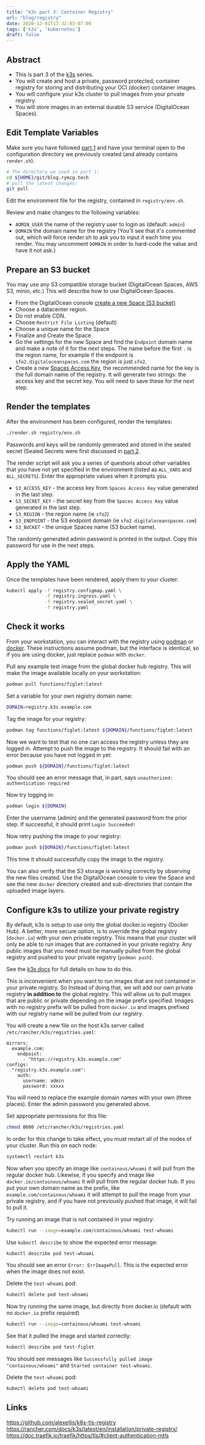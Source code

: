 ```yaml
---
title: "k3s part 3: Container Registry"
url: "blog/registry"
date: 2020-12-01T13:32:03-07:00
tags: ['k3s', 'kubernetes']
draft: false
---
```


## Abstract

 * This is part 3 of the [k3s](/tags/k3s/) series. 
 * You will create and host a private, password protected, container registry for
   storing and distributing your OCI (docker) container images.
 * You will configure your k3s cluster to pull images from your private
   registry.
 * You will store images in an external durable S3 service (DigitalOcean Spaces).

## Edit Template Variables

Make sure you have followed [part 1](/blog/k3s) and have your terminal open to
the configuration directory we previously created (and already contains
`render.sh`).

```bash
# The directory we used in part 1:
cd ${HOME}/git/blog.rymcg.tech
# pull the latest changes:
git pull
```

Edit the environment file for the registry, contained in `registry/env.sh`.

Review and make changes to the following variables:

 * `ADMIN_USER` the name of the registry user to login as (default: `admin`)
 * `DOMAIN` the domain name for the registry (You'll see that it's commented
   out, which will force render.sh to ask you to input it each time you render.
   You may uncomment `DOMAIN` in order to hard-code the value and have it not
   ask.)

## Prepare an S3 bucket

You may use any S3 compatible storage bucket (DigitalOcean Spaces, AWS S3,
minio, etc.) This will describe how to use DigitalOcean Spaces.

 * From the DigitalOcean console [create a new Space (S3
   bucket)](https://cloud.digitalocean.com/spaces/new)
 * Choose a datacenter region.
 * Do not enable CDN.
 * Choose `Restrict File Listing` (default)
 * Choose a unique name for the Space
 * Finalize and Create the Space
 * Go the settings for the new Space and find the `Endpoint` domain name and
   make a note of it for the next steps. The name before the first `.` is the
   region name, for example if the endpoint is `sfo2.digitaloceanspaces.com` the
   region is just `sfo2`.
 * Create a new [Spaces Access
   Key](https://cloud.digitalocean.com/account/api/tokens), the recommended name
   for the key is the full domain name of the registry. It will generate two
   strings: the access key and the secret key. You will need to save these for
   the next step.
   
## Render the templates

After the environment has been configured, render the templates:

```bash
./render.sh registry/env.sh
```

Passwords and keys will be randomly generated and stored in the sealed secret
(Sealed Secrets were first discussed in [part 2](/blog/gitea#sealed-secrets).

The render script will ask you a series of questions about other variables that
you have not yet specified in the environment (listed as `ALL_VARS` and
`ALL_SECRETS`). Enter the appropriate values when it prompts you.

 * `S3_ACCESS_KEY` - the access key from `Spaces Access Key` value generated in
   the last step.
 * `S3_SECRET_KEY` - the secret key from the `Spaces Access Key` value generated
   in the last step.
 * `S3_REGION` - the region name (ie `sfo2`)
 * `S3_ENDPOINT` - the S3 endpoint domain (ie `sfo2.digitaloceanspaces.com`) 
 * `S3_BUCKET` - the unique Spaces name (S3 bucket name).

The randomly generated admin password is printed in the output. Copy this
password for use in the next steps.

## Apply the YAML

Once the templates have been rendered, apply them to your cluster:

```bash
kubectl apply -f registry.configmap.yaml \
              -f registry.ingress.yaml \
              -f registry.sealed_secret.yaml \
              -f registry.yaml 
```

## Check it works

From your workstation, you can interact with the registry using
[podman](https://podman.io/getting-started/installation) or
[docker](https://docs.docker.com/engine/install/). These instructions assume
podman, but the interface is identical, so if you are using docker, just replace
`podman` with `docker`.

Pull any example test image from the global docker hub registry. This will make
the image available locally on your workstation:

```bash
podman pull functions/figlet:latest
```

Set a variable for your own registry domain name:

```bash
DOMAIN=registry.k3s.example.com
```

Tag the image for your registry:

```bash
podman tag functions/figlet:latest ${DOMAIN}/functions/figlet:latest
```

Now we want to test that no one can access the registry unless they are logged
in. Attempt to push the image to the registry. It should fail with an error
because you have not logged in yet:

```bash
podman push ${DOMAIN}/functions/figlet:latest
```

You should see an error message that, in part, says `unauthorized:
authentication required`

Now try logging in:

```bash
podman login ${DOMAIN}
```

Enter the username (admin) and the generated password from the prior step. If
successful, it should print `Login Succeeded!`

Now retry pushing the image to your registry:

```bash
podman push ${DOMAIN}/functions/figlet:latest
```

This time it should successfully copy the image to the registry.

You can also verify that the S3 storage is working correctly by observing the
new files created. Use the DigitalOcean console to view the Space and see the
new `docker` directory created and sub-directories that contain the uploaded
image layers.

## Configure k3s to utilize your private registry

By default, k3s is setup to use only the global docker.io registry (Docker Hub).
A better, more secure option, is to override the global registry (`docker.io`)
with your own private registry. This means that your cluster will only be able
to run images that are contained in your private registry. Any public images
that you need must be manually pulled from the global registry and pushed to
your private registry (`podman push`).

See the [k3s
docs](https://rancher.com/docs/k3s/latest/en/installation/private-registry/) for
full details on how to do this.

This is inconvenient when you want to run images that are not contained in your
private registry. So Instead of doing that, we will add our own private registry
**in addition to** the global registry. This will allow us to pull images that
are public or private depending on the image prefix specified. Images with no
registry prefix will be pulled from `docker.io` and images prefixed with our
registry name will be pulled from our registry.

You will create a new file on the host k3s server called
`/etc/rancher/k3s/registries.yaml`:

```
mirrors:
  example.com:
    endpoint:
      - "https://registry.k3s.example.com"
configs:
  "registry.k3s.example.com":
    auth:
      username: admin
      password: xxxxx
```

You will need to replace the example domain names with your own (three places).
Enter the admin password you generated above.

Set appropriate permissions for this file:

```bash
chmod 0600 /etc/rancher/k3s/registries.yaml
```

In order for this change to take effect, you must restart all of the nodes
of your cluster. Run this on each node:

```bash
systemctl restart k3s
```

Now when you specify an image like `containous/whoami` it will pull from the
regular docker hub. Likewise, if you specify and image like
`docker.io/containous/whoami` it will pull from the regular docker hub. If you
put your own domain name as the prefix, like `example.com/containous/whoami` it
will attempt to pull the image from your private registry, and if you have not
previously pushed that image, it will fail to pull it.

Try running an image that is not contained in your registry:

```bash
kubectl run --image=example.com/containous/whoami test-whoami
```

Use `kubectl describe` to show the expected error message:

```bash
kubectl describe pod test-whoami
```

You should see an error `Error: ErrImagePull`. This is the expected error when
the image does not exist.

Delete the `test-whoami` pod:
```bash
kubectl delete pod test-whoami
```

Now try running the same image, but directly from docker.io (default with no
`docker.io` prefix required)

```bash
kubectl run --image=containous/whoami test-whoami
```

See that it pulled the image and started correctly:

```bash
kubectl describe pod test-figlet
```

You should see messages like `Successfully pulled image "containous/whoami"` and
`Started container test-whoami`.

Delete the `test-whoami` pod:
```bash
kubectl delete pod test-whoami
```


## Links

https://github.com/alexellis/k8s-tls-registry
https://rancher.com/docs/k3s/latest/en/installation/private-registry/
https://doc.traefik.io/traefik/https/tls/#client-authentication-mtls


